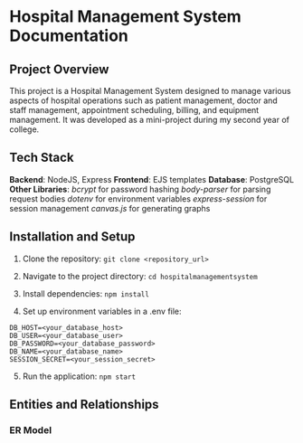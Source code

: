 # Hospital Management System Documentation

## Project Overview
This project is a Hospital Management System designed to manage various aspects of hospital operations such as patient management, doctor and staff management, appointment scheduling, billing, and equipment management. It was developed as a mini-project during my second year of college.

## Tech Stack
**Backend**: NodeJS, Express
**Frontend**: EJS templates
**Database**: PostgreSQL
**Other Libraries**:
  *bcrypt* for password hashing
  *body-parser* for parsing request bodies
  *dotenv* for environment variables
  *express-session* for session management
  *canvas.js* for generating graphs

## Installation and Setup
1) Clone the repository:
```git clone <repository_url>```

2) Navigate to the project directory:
```cd hospitalmanagementsystem```

3) Install dependencies:
```npm install```

4) Set up environment variables in a .env file:
```
DB_HOST=<your_database_host>
DB_USER=<your_database_user>
DB_PASSWORD=<your_database_password>
DB_NAME=<your_database_name>
SESSION_SECRET=<your_session_secret>
```
5) Run the application:
```npm start```

## Entities and Relationships

### ER Model


